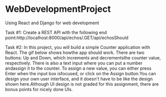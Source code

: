 # WebDevelopmentProject
Using React and Django for web development 

Task #1: Create a REST API with the following end point:http://localhost:8000/api/echos/.GET/api/echosShould 

Task #2: In this project, you will build a simple Counter application with React. The gif below shows howthe app should work. There are two buttons: Up and Down, which increments and decrementsthe counter value, respectively. There is also a text input where you can put a number andassign it to the counter. To assign a new value, you can either press Enter when the input box isfocused, or click on the Assign button.You can design your own user interface, and it doesn't have to be like the design shown here.Although UI design is not graded for this assignment, there are bonus points for nicely done UIs.
